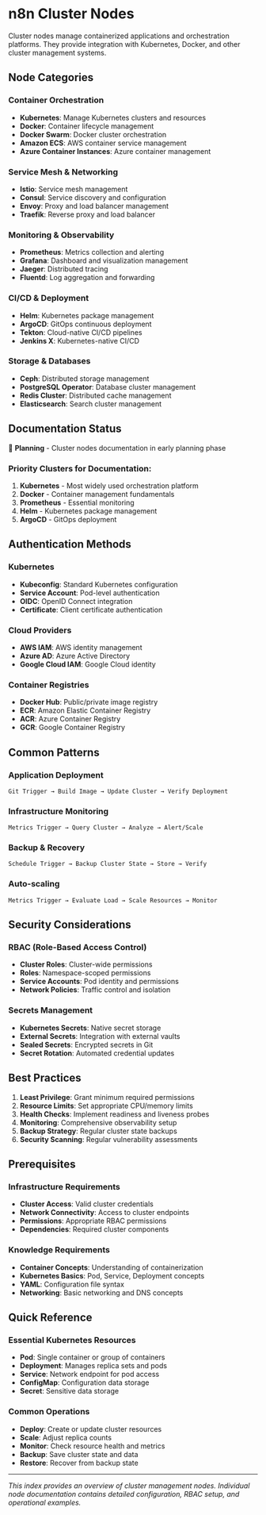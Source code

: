 # n8n Cluster Nodes

Cluster nodes manage containerized applications and orchestration platforms. They provide integration with Kubernetes, Docker, and other cluster management systems.

## Node Categories

### Container Orchestration
- **Kubernetes**: Manage Kubernetes clusters and resources
- **Docker**: Container lifecycle management
- **Docker Swarm**: Docker cluster orchestration
- **Amazon ECS**: AWS container service management
- **Azure Container Instances**: Azure container management

### Service Mesh & Networking
- **Istio**: Service mesh management
- **Consul**: Service discovery and configuration
- **Envoy**: Proxy and load balancer management
- **Traefik**: Reverse proxy and load balancer

### Monitoring & Observability
- **Prometheus**: Metrics collection and alerting
- **Grafana**: Dashboard and visualization management
- **Jaeger**: Distributed tracing
- **Fluentd**: Log aggregation and forwarding

### CI/CD & Deployment
- **Helm**: Kubernetes package management
- **ArgoCD**: GitOps continuous deployment
- **Tekton**: Cloud-native CI/CD pipelines
- **Jenkins X**: Kubernetes-native CI/CD

### Storage & Databases
- **Ceph**: Distributed storage management
- **PostgreSQL Operator**: Database cluster management
- **Redis Cluster**: Distributed cache management
- **Elasticsearch**: Search cluster management

## Documentation Status

🚧 **Planning** - Cluster nodes documentation in early planning phase

### Priority Clusters for Documentation:
1. **Kubernetes** - Most widely used orchestration platform
2. **Docker** - Container management fundamentals
3. **Prometheus** - Essential monitoring
4. **Helm** - Kubernetes package management
5. **ArgoCD** - GitOps deployment

## Authentication Methods

### Kubernetes
- **Kubeconfig**: Standard Kubernetes configuration
- **Service Account**: Pod-level authentication
- **OIDC**: OpenID Connect integration
- **Certificate**: Client certificate authentication

### Cloud Providers
- **AWS IAM**: AWS identity management
- **Azure AD**: Azure Active Directory
- **Google Cloud IAM**: Google Cloud identity

### Container Registries
- **Docker Hub**: Public/private image registry
- **ECR**: Amazon Elastic Container Registry
- **ACR**: Azure Container Registry
- **GCR**: Google Container Registry

## Common Patterns

### Application Deployment
```
Git Trigger → Build Image → Update Cluster → Verify Deployment
```

### Infrastructure Monitoring
```
Metrics Trigger → Query Cluster → Analyze → Alert/Scale
```

### Backup & Recovery
```
Schedule Trigger → Backup Cluster State → Store → Verify
```

### Auto-scaling
```
Metrics Trigger → Evaluate Load → Scale Resources → Monitor
```

## Security Considerations

### RBAC (Role-Based Access Control)
- **Cluster Roles**: Cluster-wide permissions
- **Roles**: Namespace-scoped permissions
- **Service Accounts**: Pod identity and permissions
- **Network Policies**: Traffic control and isolation

### Secrets Management
- **Kubernetes Secrets**: Native secret storage
- **External Secrets**: Integration with external vaults
- **Sealed Secrets**: Encrypted secrets in Git
- **Secret Rotation**: Automated credential updates

## Best Practices

1. **Least Privilege**: Grant minimum required permissions
2. **Resource Limits**: Set appropriate CPU/memory limits
3. **Health Checks**: Implement readiness and liveness probes
4. **Monitoring**: Comprehensive observability setup
5. **Backup Strategy**: Regular cluster state backups
6. **Security Scanning**: Regular vulnerability assessments

## Prerequisites

### Infrastructure Requirements
- **Cluster Access**: Valid cluster credentials
- **Network Connectivity**: Access to cluster endpoints
- **Permissions**: Appropriate RBAC permissions
- **Dependencies**: Required cluster components

### Knowledge Requirements
- **Container Concepts**: Understanding of containerization
- **Kubernetes Basics**: Pod, Service, Deployment concepts
- **YAML**: Configuration file syntax
- **Networking**: Basic networking and DNS concepts

## Quick Reference

### Essential Kubernetes Resources
- **Pod**: Single container or group of containers
- **Deployment**: Manages replica sets and pods
- **Service**: Network endpoint for pod access
- **ConfigMap**: Configuration data storage
- **Secret**: Sensitive data storage

### Common Operations
- **Deploy**: Create or update cluster resources
- **Scale**: Adjust replica counts
- **Monitor**: Check resource health and metrics
- **Backup**: Save cluster state and data
- **Restore**: Recover from backup state

---

*This index provides an overview of cluster management nodes. Individual node documentation contains detailed configuration, RBAC setup, and operational examples.*
